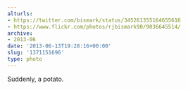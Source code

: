 ```yaml
---
alturls:
- https://twitter.com/bismark/status/345261355164655616
- https://www.flickr.com/photos/rjbismark90/9036645514/
archive:
- 2013-06
date: '2013-06-13T19:28:16+00:00'
slug: '1371151696'
type: photo
---
```


Suddenly, a potato.

